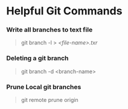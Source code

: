 # Helpful Git Commands

### Write all branches to text file
> git branch -l > *\<file-name>.txr*

### Deleting a git branch
> git branch -d \<branch-name>

### Prune Local git branches
> git remote prune origin